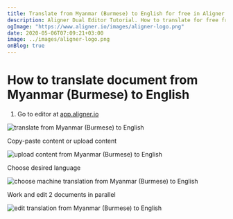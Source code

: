 ```yaml
---
title: Translate from Myanmar (Burmese) to English for free in Aligner Editor
description: Aligner Dual Editor Tutorial. How to translate for free from Myanmar (Burmese) to English. Aligner is multilingual document management platform. 
ogImage: "https://www.aligner.io/images/aligner-logo.png"
date: 2020-05-06T07:09:21+03:00
image: ../images/aligner-logo.png
onBlog: true
---
```


# How to translate document from Myanmar (Burmese) to English

1. Go to editor at [app.aligner.io](https://app.aligner.io "Aligner App web page")

![translate from Myanmar (Burmese) to English](../aligner-blank-editor.png "translate from Myanmar (Burmese) to English")

Copy-paste content or upload content

![upload content from Myanmar (Burmese) to English](../aligner-uploaded-document.png "upload content from Myanmar (Burmese) to English")

Choose desired language

![choose machine translation from Myanmar (Burmese) to English](../aligner-language-dropdown.png "choose machine translation from Myanmar (Burmese) to English")

Work and edit 2 documents in parallel

![edit translation from Myanmar (Burmese) to English](../aligner-double-sitded-editor.png "edit translation from Myanmar (Burmese) to English")

